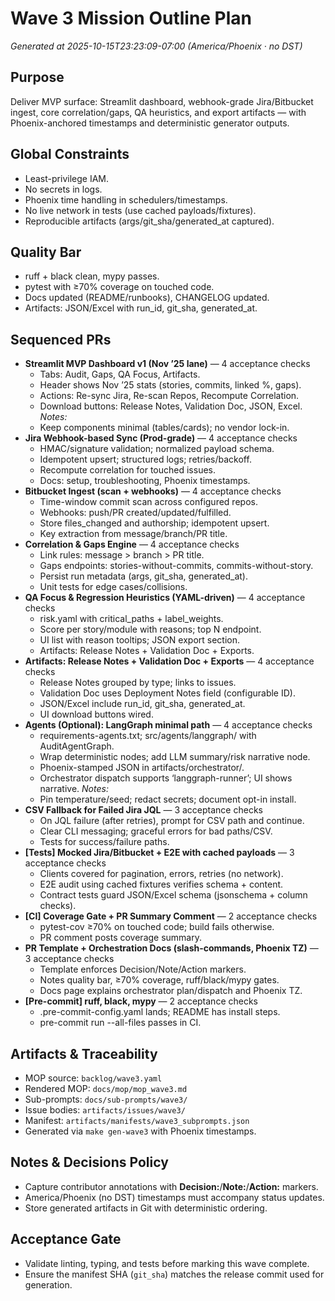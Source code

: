 # Wave 3 Mission Outline Plan

_Generated at 2025-10-15T23:23:09-07:00 (America/Phoenix · no DST)_

## Purpose
Deliver MVP surface: Streamlit dashboard, webhook-grade Jira/Bitbucket ingest, core correlation/gaps, QA heuristics, and export artifacts — with Phoenix-anchored timestamps and deterministic generator outputs.

## Global Constraints
- Least-privilege IAM.
- No secrets in logs.
- Phoenix time handling in schedulers/timestamps.
- No live network in tests (use cached payloads/fixtures).
- Reproducible artifacts (args/git_sha/generated_at captured).

## Quality Bar
- ruff + black clean, mypy passes.
- pytest with ≥70% coverage on touched code.
- Docs updated (README/runbooks), CHANGELOG updated.
- Artifacts: JSON/Excel with run_id, git_sha, generated_at.

## Sequenced PRs
- **Streamlit MVP Dashboard v1 (Nov ’25 lane)** — 4 acceptance checks
  - Tabs: Audit, Gaps, QA Focus, Artifacts.
  - Header shows Nov ’25 stats (stories, commits, linked %, gaps).
  - Actions: Re-sync Jira, Re-scan Repos, Recompute Correlation.
  - Download buttons: Release Notes, Validation Doc, JSON, Excel.
  _Notes:_
  - Keep components minimal (tables/cards); no vendor lock-in.
- **Jira Webhook-based Sync (Prod-grade)** — 4 acceptance checks
  - HMAC/signature validation; normalized payload schema.
  - Idempotent upsert; structured logs; retries/backoff.
  - Recompute correlation for touched issues.
  - Docs: setup, troubleshooting, Phoenix timestamps.
- **Bitbucket Ingest (scan + webhooks)** — 4 acceptance checks
  - Time-window commit scan across configured repos.
  - Webhooks: push/PR created/updated/fulfilled.
  - Store files_changed and authorship; idempotent upsert.
  - Key extraction from message/branch/PR title.
- **Correlation & Gaps Engine** — 4 acceptance checks
  - Link rules: message > branch > PR title.
  - Gaps endpoints: stories-without-commits, commits-without-story.
  - Persist run metadata (args, git_sha, generated_at).
  - Unit tests for edge cases/collisions.
- **QA Focus & Regression Heuristics (YAML-driven)** — 4 acceptance checks
  - risk.yaml with critical_paths + label_weights.
  - Score per story/module with reasons; top N endpoint.
  - UI list with reason tooltips; JSON export section.
  - Artifacts: Release Notes + Validation Doc + Exports.
- **Artifacts: Release Notes + Validation Doc + Exports** — 4 acceptance checks
  - Release Notes grouped by type; links to issues.
  - Validation Doc uses Deployment Notes field (configurable ID).
  - JSON/Excel include run_id, git_sha, generated_at.
  - UI download buttons wired.
- **Agents (Optional): LangGraph minimal path** — 4 acceptance checks
  - requirements-agents.txt; src/agents/langgraph/ with AuditAgentGraph.
  - Wrap deterministic nodes; add LLM summary/risk narrative node.
  - Phoenix-stamped JSON in artifacts/orchestrator/.
  - Orchestrator dispatch supports ‘langgraph-runner’; UI shows narrative.
  _Notes:_
  - Pin temperature/seed; redact secrets; document opt-in install.
- **CSV Fallback for Failed Jira JQL** — 3 acceptance checks
  - On JQL failure (after retries), prompt for CSV path and continue.
  - Clear CLI messaging; graceful errors for bad paths/CSV.
  - Tests for success/failure paths.
- **[Tests] Mocked Jira/Bitbucket + E2E with cached payloads** — 3 acceptance checks
  - Clients covered for pagination, errors, retries (no network).
  - E2E audit using cached fixtures verifies schema + content.
  - Contract tests guard JSON/Excel schema (jsonschema + column checks).
- **[CI] Coverage Gate + PR Summary Comment** — 2 acceptance checks
  - pytest-cov ≥70% on touched code; build fails otherwise.
  - PR comment posts coverage summary.
- **PR Template + Orchestration Docs (slash-commands, Phoenix TZ)** — 3 acceptance checks
  - Template enforces Decision/Note/Action markers.
  - Notes quality bar, ≥70% coverage, ruff/black/mypy gates.
  - Docs page explains orchestrator plan/dispatch and Phoenix TZ.
- **[Pre-commit] ruff, black, mypy** — 2 acceptance checks
  - .pre-commit-config.yaml lands; README has install steps.
  - pre-commit run --all-files passes in CI.

## Artifacts & Traceability
- MOP source: `backlog/wave3.yaml`
- Rendered MOP: `docs/mop/mop_wave3.md`
- Sub-prompts: `docs/sub-prompts/wave3/`
- Issue bodies: `artifacts/issues/wave3/`
- Manifest: `artifacts/manifests/wave3_subprompts.json`
- Generated via `make gen-wave3` with Phoenix timestamps.

## Notes & Decisions Policy
- Capture contributor annotations with **Decision:**/**Note:**/**Action:** markers.
- America/Phoenix (no DST) timestamps must accompany status updates.
- Store generated artifacts in Git with deterministic ordering.

## Acceptance Gate
- Validate linting, typing, and tests before marking this wave complete.
- Ensure the manifest SHA (`git_sha`) matches the release commit used for generation.
